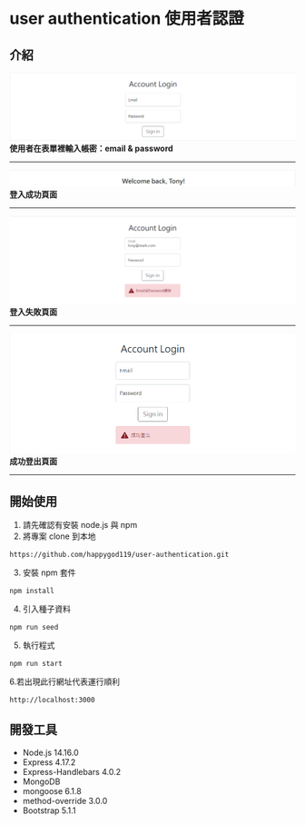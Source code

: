 # user authentication 使用者認證

## 介紹

![登入頁面](./public/image/登入頁面.png)
**使用者在表單裡輸入帳密：email & password**

---

![登入成功頁面](./public/image/登入成功頁面.png)
**登入成功頁面**

---

![登入失敗頁面](./public/image/登入失敗頁面.png)
**登入失敗頁面**

---

![成功登出頁面](./public/image/成功登出頁面.png)
**成功登出頁面**

---

## 開始使用

1. 請先確認有安裝 node.js 與 npm
2. 將專案 clone 到本地

```
https://github.com/happygod119/user-authentication.git
```

3. 安裝 npm 套件

```
npm install
```

4. 引入種子資料

```
npm run seed
```

5. 執行程式

```
npm run start
```

6.若出現此行網址代表運行順利

```
http://localhost:3000
```

## 開發工具

- Node.js 14.16.0
- Express 4.17.2
- Express-Handlebars 4.0.2
- MongoDB
- mongoose 6.1.8
- method-override 3.0.0
- Bootstrap 5.1.1
